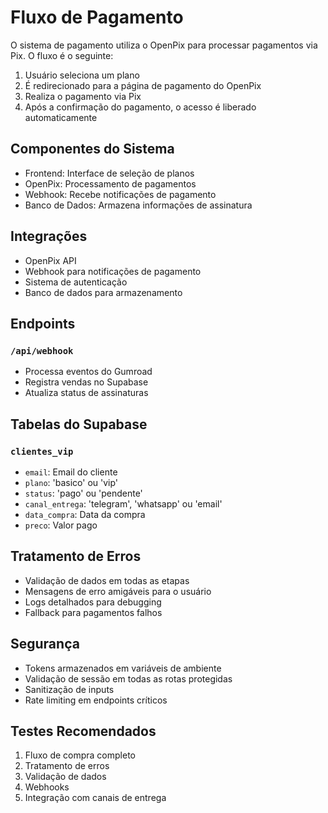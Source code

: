 # Fluxo de Pagamento

O sistema de pagamento utiliza o OpenPix para processar pagamentos via Pix. O fluxo é o seguinte:

1. Usuário seleciona um plano
2. É redirecionado para a página de pagamento do OpenPix
3. Realiza o pagamento via Pix
4. Após a confirmação do pagamento, o acesso é liberado automaticamente

## Componentes do Sistema

- Frontend: Interface de seleção de planos
- OpenPix: Processamento de pagamentos
- Webhook: Recebe notificações de pagamento
- Banco de Dados: Armazena informações de assinatura

## Integrações

- OpenPix API
- Webhook para notificações de pagamento
- Sistema de autenticação
- Banco de dados para armazenamento

## Endpoints

### `/api/webhook`

- Processa eventos do Gumroad
- Registra vendas no Supabase
- Atualiza status de assinaturas

## Tabelas do Supabase

### `clientes_vip`

- `email`: Email do cliente
- `plano`: 'basico' ou 'vip'
- `status`: 'pago' ou 'pendente'
- `canal_entrega`: 'telegram', 'whatsapp' ou 'email'
- `data_compra`: Data da compra
- `preco`: Valor pago

## Tratamento de Erros

- Validação de dados em todas as etapas
- Mensagens de erro amigáveis para o usuário
- Logs detalhados para debugging
- Fallback para pagamentos falhos

## Segurança

- Tokens armazenados em variáveis de ambiente
- Validação de sessão em todas as rotas protegidas
- Sanitização de inputs
- Rate limiting em endpoints críticos

## Testes Recomendados

1. Fluxo de compra completo
2. Tratamento de erros
3. Validação de dados
4. Webhooks
5. Integração com canais de entrega
